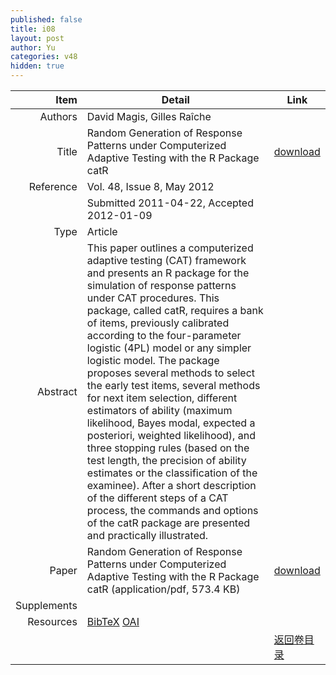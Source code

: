 ```yaml
---
published: false
title: i08
layout: post
author: Yu
categories: v48
hidden: true
---
```


| Item | Detail | Link |
|---:|---|---|
| Authors | David Magis, Gilles Raîche| |
| Title |Random Generation of Response Patterns under Computerized Adaptive Testing with the R Package catR | [download](http://www.jstatsoft.org/v48/i08/paper) |
| Reference |Vol. 48, Issue 8, May 2012 | |
| | Submitted 2011-04-22, Accepted 2012-01-09| | 
| Type | Article| |
| Abstract | This paper outlines a computerized adaptive testing (CAT) framework and presents an R package for the simulation of response patterns under CAT procedures. This package, called catR, requires a bank of items, previously calibrated according to the four-parameter logistic (4PL) model or any simpler logistic model. The package proposes several methods to select the early test items, several methods for next item selection, different estimators of ability (maximum likelihood, Bayes modal, expected a posteriori, weighted likelihood), and three stopping rules (based on the test length, the precision of ability estimates or the classification of the examinee). After a short description of the different steps of a CAT process, the commands and options of the catR package are presented and practically illustrated.| |
| Paper | Random Generation of Response Patterns under Computerized Adaptive Testing with the R Package catR  (application/pdf, 573.4 KB)| [download](http://www.jstatsoft.org/v48/i08/paper) |
| Supplements | | |
| Resources | [BibTeX](http://www.jstatsoft.org/v48/i08/bibtex) [OAI](http://www.jstatsoft.org/oai?verb=GetRecord&identifier=oai.jstatsoft/v48/i08&prefix=oai_dc)| |
| |  | [返回卷目录]({{site.baseurl}}/volume/v48.html) |